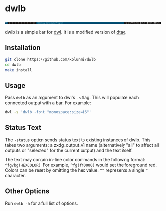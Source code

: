 # dwlb

![screenshot](/screenshot.png "screenshot")

dwlb is a simple bar for [dwl](https://github.com/djpohly/dwl). It is a modified version of [dtao](https://github.com/djpohly/dtao).

## Installation
```bash
git clone https://github.com/kolunmi/dwlb
cd dwlb
make install
```

## Usage
Pass `dwlb` as an argument to dwl's `-s` flag. This will populate each connected output with a bar. For example:
```bash
dwl -s 'dwlb -font "monospace:size=16"'
```

## Status Text
The `-status` option sends status text to existing instances of dwlb. This takes two arguments: a zxdg_output_v1 name (alternatively "all" to affect all outputs or "selected" for the current output) and the text itself.

The text may contain in-line color commands in the following format: `^fg/bg(HEXCOLOR)`. For example, `^fg(ff0000)` would set the foreground red. Colors can be reset by omitting the hex value. `^^` represents a single `^` character.

## Other Options
Run `dwlb -h` for a full list of options.
